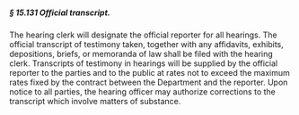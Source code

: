##### § 15.131 Official transcript. #####

The hearing clerk will designate the official reporter for all hearings. The official transcript of testimony taken, together with any affidavits, exhibits, depositions, briefs, or memoranda of law shall be filed with the hearing clerk. Transcripts of testimony in hearings will be supplied by the official reporter to the parties and to the public at rates not to exceed the maximum rates fixed by the contract between the Department and the reporter. Upon notice to all parties, the hearing officer may authorize corrections to the transcript which involve matters of substance.